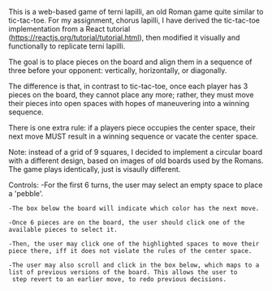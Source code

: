 This is a web-based game of terni lapilli, an old Roman game quite similar to tic-tac-toe. For my assignment, chorus lapilli, I have
derived the tic-tac-toe implementation from a React tutorial (https://reactjs.org/tutorial/tutorial.html), then modified it visually
and functionally to replicate terni lapilli. 

The goal is to place pieces on the board and align them in a sequence of three before your opponent: vertically, horizontally, or diagonally.

The difference is that, in contrast to tic-tac-toe, once each player has 3 pieces on the board, they cannot place any more; rather, they must
move their pieces into open spaces with hopes of maneuvering into a winning sequence.

There is one extra rule: if a players piece occupies the center space, their next move MUST result in a winning sequence or vacate the center
space.

Note: instead of a grid of 9 squares, I decided to implement a circular board with a different design, based on images of old boards used by the
Romans. The game plays identically, just is visaully different.

Controls:
    -For the first 6 turns, the user may select an empty space to place a 'pebble'.

    -The box below the board will indicate which color has the next move.

    -Once 6 pieces are on the board, the user should click one of the available pieces to select it.

    -Then, the user may click one of the highlighted spaces to move their piece there, iff it does not violate the rules of the center space.

    -The user may also scroll and click in the box below, which maps to a list of previous versions of the board. This allows the user to
     step revert to an earlier move, to redo previous decisions.
